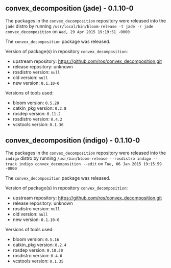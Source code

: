 ## convex_decomposition (jade) - 0.1.10-0

The packages in the `convex_decomposition` repository were released into the `jade` distro by running `/usr/local/bin/bloom-release -t jade -r jade convex_decomposition` on `Wed, 29 Apr 2015 19:19:51 -0000`

The `convex_decomposition` package was released.

Version of package(s) in repository `convex_decomposition`:
- upstream repository: https://github.com/ros/convex_decomposition.git
- release repository: unknown
- rosdistro version: `null`
- old version: `null`
- new version: `0.1.10-0`

Versions of tools used:
- bloom version: `0.5.20`
- catkin_pkg version: `0.2.8`
- rosdep version: `0.11.2`
- rosdistro version: `0.4.2`
- vcstools version: `0.1.36`


## convex_decomposition (indigo) - 0.1.10-0

The packages in the `convex_decomposition` repository were released into the `indigo` distro by running `/usr/bin/bloom-release --rosdistro indigo --track indigo convex_decomposition --edit` on `Tue, 06 Jan 2015 19:15:59 -0000`

The `convex_decomposition` package was released.

Version of package(s) in repository `convex_decomposition`:
- upstream repository: https://github.com/ros/convex_decomposition.git
- release repository: unknown
- rosdistro version: `null`
- old version: `null`
- new version: `0.1.10-0`

Versions of tools used:
- bloom version: `0.5.16`
- catkin_pkg version: `0.2.4`
- rosdep version: `0.10.30`
- rosdistro version: `0.4.0`
- vcstools version: `0.1.35`


